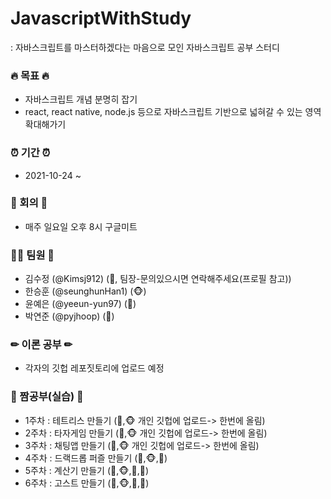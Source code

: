 # JavascriptWithStudy
: 자바스크립트를 마스터하겠다는 마음으로 모인 자바스크립트 공부 스터디 


### 🔥 목표 🔥
- 자바스크립트 개념 분명히 잡기
- react, react native, node.js 등으로 자바스크립트 기반으로 넓혀갈 수 있는 영역 확대해가기


### ⏰ 기간 ⏰
- 2021-10-24 ~


### 💬 회의 💬
- 매주 일요일 오후 8시 구글미트


### 🙋‍♂️ 팀원 🙋‍
- 김수정 (@Kimsj912) (🐯, 팀장-문의있으시면 연락해주세요(프로필 참고))
- 한승훈 (@seunghunHan1) (🐵)
- 윤예은 (@yeeun-yun97) (🐣)
- 박연준 (@pyjhoop) (🦝)


### ✏ 이론 공부 ✏
 - 각자의 깃헙 레포짓토리에 업로드 예정


### 📝 짬공부(실습) 📝
- 1주차 : 테트리스 만들기 (🐯,🐵 개인 깃헙에 업로드-> 한번에 올림) 
- 2주차 : 타자게임 만들기 (🐯,🐵 개인 깃헙에 업로드-> 한번에 올림)
- 3주차 : 채팅앱 만들기 (🐯,🐵 개인 깃헙에 업로드-> 한번에 올림)
- 4주차 : 드랙드롭 퍼즐 만들기 (🐯,🐵,🐣)
- 5주차 : 계산기 만들기 (🐯,🐵,🐣,🦝)
- 6주차 : 고스트 만들기 (🐯,🐵,🐣,🦝)
